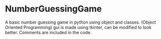 # NumberGuessingGame

A basic number guessing game in python using object and classes. (Object Oriented Programming)
gui is made using tkinter, can be modified to look better.
Comments are included in the code.
